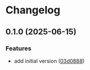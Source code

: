 # Changelog

## 0.1.0 (2025-06-15)


### Features

* add initial version ([03d0888](https://github.com/alex-feel/general-python-project-template/commit/03d088824e0e6a85056ff6473600bda385e1c6bf))
